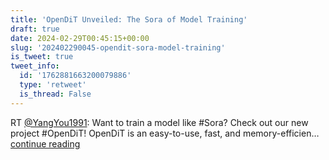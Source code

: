 ```yaml
---
title: 'OpenDiT Unveiled: The Sora of Model Training'
draft: true
date: 2024-02-29T00:45:15+00:00
slug: '202402290045-opendit-sora-model-training'
is_tweet: true
tweet_info:
  id: '1762881663200079886'
  type: 'retweet'
  is_thread: False
---
```




RT [@YangYou1991](https://x.com/YangYou1991): Want to train a model like #Sora? Check out our new project #OpenDiT!
OpenDiT is an easy-to-use, fast, and memory-efficien… [continue reading](https://x.com/sytelus/status/1762881663200079886)

